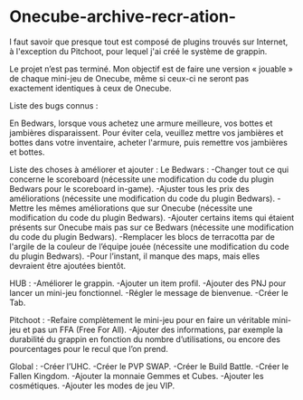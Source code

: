 # Onecube-archive-recr-ation-
l faut savoir que presque tout est composé de plugins trouvés sur Internet, à l'exception du Pitchoot, pour lequel j'ai créé le système de grappin.

Le projet n’est pas terminé. Mon objectif est de faire une version « jouable » de chaque mini-jeu de Onecube, même si ceux-ci ne seront pas exactement identiques à ceux de Onecube.

Liste des bugs connus :

En Bedwars, lorsque vous achetez une armure meilleure, vos bottes et jambières disparaissent. Pour éviter cela, veuillez mettre vos jambières et bottes dans votre inventaire, acheter l'armure, puis remettre vos jambières et bottes.

Liste des choses à améliorer et ajouter :
Le Bedwars :
-Changer tout ce qui concerne le scoreboard (nécessite une modification du code du plugin Bedwars pour le scoreboard in-game).
-Ajuster tous les prix des améliorations (nécessite une modification du code du plugin Bedwars).
-Mettre les mêmes améliorations que sur Onecube (nécessite une modification du code du plugin Bedwars).
-Ajouter certains items qui étaient présents sur Onecube mais pas sur ce Bedwars (nécessite une modification du code du plugin Bedwars).
-Remplacer les blocs de terracotta par de l'argile de la couleur de l’équipe jouée (nécessite une modification du code du plugin Bedwars).
-Pour l’instant, il manque des maps, mais elles devraient être ajoutées bientôt.

HUB :
-Améliorer le grappin.
-Ajouter un item profil.
-Ajouter des PNJ pour lancer un mini-jeu fonctionnel.
-Régler le message de bienvenue.
-Créer le Tab.

Pitchoot :
-Refaire complètement le mini-jeu pour en faire un véritable mini-jeu et pas un FFA (Free For All).
-Ajouter des informations, par exemple la durabilité du grappin en fonction du nombre d’utilisations, ou encore des pourcentages pour le recul que l’on prend.

Global :
-Créer l’UHC.
-Créer le PVP SWAP.
-Créer le Build Battle.
-Créer le Fallen Kingdom.
-Ajouter la monnaie Gemmes et Cubes.
-Ajouter les cosmétiques.
-Ajouter les modes de jeu VIP.





